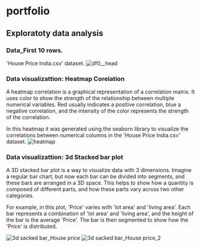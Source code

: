 # portfolio

## Exploratoty data analysis
### Data_First 10 rows.
'House Price India.csv' dataset.
![df0__head](https://github.com/user-attachments/assets/e796dbd0-2c4c-4a9b-a3de-72005b74b6c4)

### Data visualizattion:  Heatmap Corelation
A heatmap correlation is a graphical representation of a correlation matrix. It uses color to show the strength of the relationship between multiple numerical variables. Red usually indicates a positive correlation, blue a negative correlation, and the intensity of the color represents the strength of the correlation.

In this heatmap it was generated using the seaborn library to visualize the correlations between numerical columns in the 'House Price India.csv' dataset.
![heatmap](https://github.com/user-attachments/assets/ca467df7-fd38-4517-9a99-b4bbf7ffaa70)

### Data visualizattion: 3d Stacked bar plot
A 3D stacked bar plot is a way to visualize data with 3 dimensions. Imagine a regular bar chart, but now each bar can be divided into segments, and these bars are arranged in a 3D space. This helps to show how a quantity is composed of different parts, and how these parts vary across two other categories.

For example, in this plot, 'Price' varies with 'lot area' and 'living area'. Each bar represents a combination of 'lot area' and 'living area', and the height of the bar is the average 'Price'. The bar is then segmented to show how the 'Price' is distributed.

![3d sacked bar_House price](https://github.com/user-attachments/assets/cd3db0e7-ec92-4e41-9d35-57260e09838f)
![3d sacked bar_House price_2](https://github.com/user-attachments/assets/7eb16af1-c3b6-4d38-89ab-3f26fa866967)

